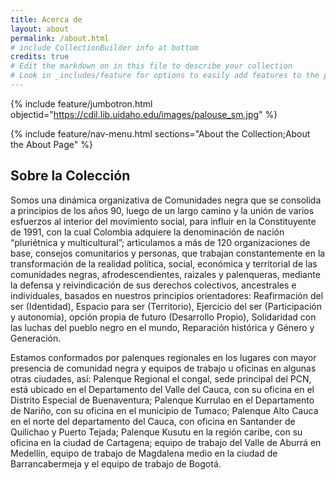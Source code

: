 ```yaml
---
title: Acerca de
layout: about
permalink: /about.html
# include CollectionBuilder info at bottom
credits: true
# Edit the markdown on in this file to describe your collection
# Look in _includes/feature for options to easily add features to the page
---
```


{% include feature/jumbotron.html objectid="https://cdil.lib.uidaho.edu/images/palouse_sm.jpg" %}

{% include feature/nav-menu.html sections="About the Collection;About the About Page" %}

## Sobre la Colección

Somos una dinámica organizativa de Comunidades negra que se consolida a principios de los años 90, luego de un largo camino y la unión de varios esfuerzos al interior del movimiento social, para influir en la Constituyente de 1991, con la cual Colombia adquiere la denominación de nación “pluriétnica y multicultural”; articulamos a más de 120 organizaciones de base, consejos comunitarios y personas, que trabajan constantemente en la transformación de la realidad política, social, económica y territorial de las comunidades negras, afrodescendientes, raizales y palenqueras, mediante la defensa y reivindicación de sus derechos colectivos, ancestrales e individuales, basados en nuestros principios orientadores: Reafirmación del ser (Identidad), Espacio para ser (Territorio), Ejercicio del ser (Participación y autonomía), opción propia de futuro (Desarrollo Propio), Solidaridad con las luchas del pueblo negro en el mundo, Reparación histórica y Género y Generación.

Estamos conformados por palenques regionales en los lugares con mayor presencia de comunidad negra y equipos de trabajo u oficinas en algunas otras ciudades, así: Palenque Regional el congal, sede principal del PCN, está ubicado en el Departamento del Valle del Cauca, con su oficina en el Distrito Especial de Buenaventura; Palenque Kurrulao en el Departamento de Nariño, con su oficina en el municipio de Tumaco; Palenque Alto Cauca en el norte del departamento del Cauca, con oficina en Santander de Quilichao y Puerto Tejada; Palenque Kusutu en la región caribe, con su oficina en la ciudad de Cartagena; equipo de trabajo del Valle de Aburrá en Medellín, equipo de trabajo de Magdalena medio en la ciudad de Barrancabermeja y el equipo de trabajo de Bogotá.


 




